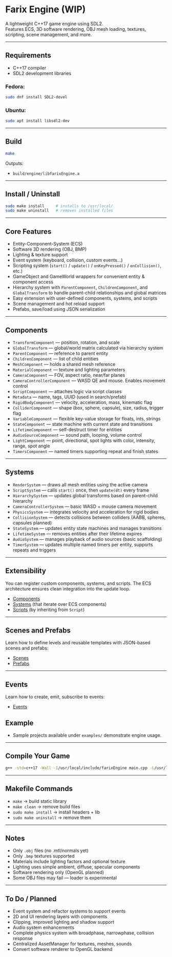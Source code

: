 # Farix Engine (WIP)

A lightweight C++17 game engine using SDL2.  
Features ECS, 3D software rendering, OBJ mesh loading, textures, scripting, scene management, and more.

---

## Requirements

- C++17 compiler  
- SDL2 development libraries  

### Fedora:
```sh
sudo dnf install SDL2-devel
```

### Ubuntu:
```sh
sudo apt install libsdl2-dev
```

---

## Build

```sh
make
```

Outputs: 
- `build/engine/libfarixEngine.a`

---

## Install / Uninstall

```sh
sudo make install     # installs to /usr/local/
sudo make uninstall   # removes installed files
```

---

## Core Features

- Entity-Component-System (ECS)
- Software 3D rendering (OBJ, BMP)
- Lighting & texture support
- Event system (keyboard, collision, custom events...)
- Scripting system (`start()` / `update()` / `onKeyPressed()` / `onCollision()`, etc.)
- GameObject and GameWorld wrappers for convenient entity & component access
- Hierarchy system with `ParentComponent`, `ChildrenComponent`, and `GlobalTransform` to handle parent-child relationships and global matrices
- Easy extension with user-defined components, systems, and scripts
- Scene management and hot reload support
- Prefabs, save/load using JSON serialization

---

## Components

- `TransformComponent` — position, rotation, and scale 
- `GlobalTransform` — global/world matrix calculated via hierarchy system
- `ParentComponent` — reference to parent entity
- `ChildrenComponent` — list of child entities
- `MeshComponent` — holds a shared mesh reference 
- `MaterialComponent` — texture and lighting parameters 
- `CameraComponent` — FOV, aspect ratio, near/far planes 
- `CameraControllerComponent` — WASD QE and mouse. Enables movement control 
- `ScriptComponent` — attaches logic via script classes
- `Metadata` — name, tags, UUID (used in search/prefab)
- `RigidBodyComponent` — velocity, acceleration, mass, kinematic flag
- `ColliderComponent` — shape (box, sphere, capsule), size, radius, trigger flag
- `VariableComponent` — flexible key-value storage for floats, ints, strings
- `StateComponent` — state machine with current state and transitions
- `LifetimeComponent` — self-destruct timer for entities
- `AudioSourceComponent` — sound path, looping, volume control
- `LightComponent` — point, directional, spot lights with color, intensity, range, spot angle
- `TimersComponent` — named timers supporting repeat and finish states

---

## Systems

- `RenderSystem` — draws all mesh entities using the active camera 
- `ScriptSystem` — calls `start()` once, then `update(dt)` every frame 
- `HierarchySystem` — updates global transforms based on parent-child hierarchy
- `CameraControllerSystem` — basic WASD + mouse camera movement 
- `PhysicsSystem` — integrates velocity and acceleration for rigid bodies
- `CollisionSystem` — detects collisions between colliders (AABB, spheres, capsules planned)
- `StateSystem` — updates entity state machines and manages transitions
- `LifetimeSystem` — removes entities after their lifetime expires
- `AudioSystem` — manages playback of audio sources (basic scaffolding)
- `TimerSystem` — updates multiple named timers per entity, supports repeats and triggers

---

## Extensibility

You can register custom components, systems, and scripts.
The ECS architecture ensures clean integration into the update loop.
- [Components](docs/components.md)
- [Systems](docs/systems.md) (that iterate over ECS components)
- [Scripts](docs/scripts.md) (by inheriting from `Script`)

---

## Scenes and Prefabs

Learn how to define levels and reusable templates with JSON-based scenes and prefabs:
- [Scenes](docs/scenes.md)
- [Prefabs](docs/prefabs.md)

---

## Events

Learn how to create, emit, subscribe to events:
- [Events](docs/events.md)

## Example

- Sample projects available under `examples/` demonstrate engine usage.

---

## Compile Your Game

```sh
g++ -std=c++17 -Wall -I/usr/local/include/farixEngine main.cpp -L/usr/local/lib -lfarixEngine $(sdl2-config --cflags --libs) -o game
```

---

## Makefile Commands

- `make` → build static library  
- `make clean` → remove build files  
- `sudo make install` → install headers + lib  
- `sudo make uninstall` → remove them  

---

## Notes

- Only `.obj` files (no .mtl/normals yet) 
- Only `.bmp` textures supported 
- Materials include lighting factors and optional texture
- Lighting uses simple ambient, diffuse, specular components
- Software rendering only (OpenGL planned) 
- Some OBJ files may fail — loader is experimental 

---

## To Do / Planned

- Event system and refactor systems to support events
- 2D and UI rendering layers with components
- Clipping, improved lighting and shadow support
- Audio system enhancements
- Complete physics system with broadphase, narrowphase, collision response
- Centralized AssetManager for textures, meshes, sounds
- Convert software renderer to OpenGL backend
